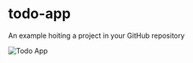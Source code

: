 # todo-app
An example hoiting a project in your GitHub repository


![Todo App](https://user-images.githubusercontent.com/75408733/223895532-3ffcdca1-ffd8-4f42-8b85-6208fcec1bf8.png)
